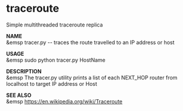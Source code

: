 # traceroute
Simple multithreaded traceroute replica 

<b>NAME</b> <br>
&emsp tracer.py -- traces the route travelled to an IP address or host

<b>USAGE</b> <br>
&emsp sudo python tracer.py HostName

<b>DESCRIPTION</b> <br>
&emsp The tracer.py utility prints a list of each NEXT_HOP router from localhost to target IP address or Host

<b>SEE ALSO</b> <br>
&emsp https://en.wikipedia.org/wiki/Traceroute

